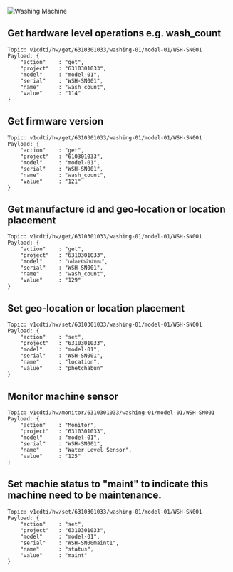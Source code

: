 ![Washing Machine](pictures/iot-machine.png)

## Get hardware level operations e.g. wash_count
```
Topic: v1cdti/hw/get/6310301033/washing-01/model-01/WSH-SN001
Payload: {
    "action"    : "get",
    "project"   : "6310301033",
    "model"     : "model-01",
    "serial"    : "WSH-SN001",
    "name"      : "wash_count",
    "value"     : "114"
}
```

## Get firmware version
```
Topic: v1cdti/hw/get/6310301033/washing-01/model-01/WSH-SN001
Payload: {
    "action"    : "get",
    "project"   : "610301033",
    "model"     : "model-01",
    "serial"    : "WSH-SN001",
    "name"      : "wash_count",
    "value"     : "121"
}
```

## Get manufacture id and geo-location or location placement
```
Topic: v1cdti/hw/get/6310301033/washing-01/model-01/WSH-SN001
Payload: {
    "action"    : "get",
    "project"   : "6310301033",
    "model"     : "เครื่องซักผ้าฝาบน",
    "serial"    : "WSH-SN001",
    "name"      : "wash_count",
    "value"     : "129"
}
```

## Set geo-location or location placement
```
Topic: v1cdti/hw/set/6310301033/washing-01/model-01/WSH-SN001
Payload: {
    "action"    : "set",
    "project"   : "6310301033",
    "model"     : "model-01",
    "serial"    : "WSH-SN001",
    "name"      : "location",
    "value"     : "phetchabun"
}
```

## Monitor machine sensor
```
Topic: v1cdti/hw/monitor/6310301033/washing-01/model-01/WSH-SN001
Payload: {
    "action"    : "Monitor",
    "project"   : "6310301033",
    "model"     : "model-01",
    "serial"    : "WSH-SN001",
    "name"      : "Water Level Sensor",
    "value"     : "125"
}
```

## Set machie status to "maint" to indicate this machine need to be maintenance.
```
Topic: v1cdti/hw/set/6310301033/washing-01/model-01/WSH-SN001
Payload: {
    "action"    : "set",
    "project"   : "6310301033",
    "model"     : "model-01",
    "serial"    : "WSH-SN00maint1",
    "name"      : "status",
    "value"     : "maint"
}
```

